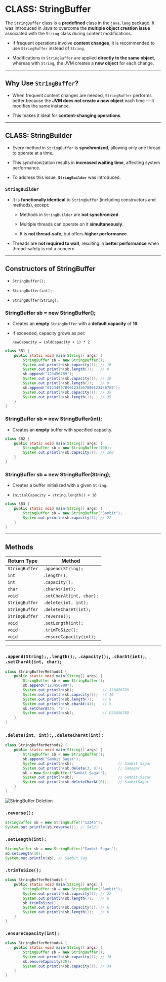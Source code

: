 # CLASS: StringBuffer

The `StringBuffer` class is a **predefined** class in the `java.lang` package. It was introduced in Java to overcome the **multiple object creation issue** associated with the `String` class during content modifications.

- If frequent operations involve **content changes**, it is recommended to use `StringBuffer` instead of `String`.

- Modifications in `StringBuffer` are applied **directly to the same object**, whereas with `String`, the JVM creates a **new object** for each change.

---

## Why Use `StringBuffer`?

- When frequent content changes are needed, `StringBuffer` performs better because the **JVM does not create a new object** each time — it modifies the same instance.

- This makes it ideal for **content-changing operations**.

---

## CLASS: StringBuilder

- Every method in `StringBuffer` is **synchronized**, allowing only one thread to operate at a time.

- This synchronization results in **increased waiting time**, affecting system performance.

- To address this issue, **`StringBuilder`** was introduced.

### `StringBuilder`

- It is **functionally identical** to `StringBuffer` (including constructors and methods), except:
  
  - Methods in `StringBuilder` are **not synchronized**.
  
  - Multiple threads can operate on it **simultaneously**.
  
  - It is **not thread-safe**, but offers **higher performance**.

- Threads are **not required to wait**, resulting in **better performance** when thread-safety is not a concern.

---

## Constructors of StringBuffer

- `StringBuffer();`

- `StringBuffer(int);`

- `StringBuffer(String);`

### StringBuffer sb = new StringBuffer();

- Creates an **empty** `StringBuffer` with a **default capacity** of **16**.

- If exceeded, capacity grows as per:
  
  ```
  newCapacity = (oldCapacity + 1) * 2
  ```

```java
class SB1 {
    public static void main(String[] args) {
        StringBuffer sb = new StringBuffer();
        System.out.println(sb.capacity()); // 16
        System.out.println(sb.length());   // 0
        sb.append("123456789");
        System.out.println(sb.capacity()); // 16
        System.out.println(sb.length());   // 9
        sb.append("012345678901234567890123456789");
        System.out.println(sb.capacity()); // 39
        System.out.println(sb.length());   // 39
    }
}
```

### StringBuffer sb = new StringBuffer(int);

- Creates an **empty** buffer with specified capacity.

```java
class SB2 {
    public static void main(String[] args) {
        StringBuffer sb = new StringBuffer(100);
        System.out.println(sb.capacity()); // 100
    }
}
```

### StringBuffer sb = new StringBuffer(String);

- Creates a buffer initialized with a given `String`.

- `initialCapacity = string.length() + 16`

```java
class SB3 {
    public static void main(String[] args) {
        StringBuffer sb = new StringBuffer("Sambit");
        System.out.println(sb.capacity()); // 22
    }
}
```

---

## Methods

| Return Type    | Method                   |
| -------------- | ------------------------ |
| `StringBuffer` | `.append(String);`       |
| `int`          | `.length();`             |
| `int`          | `.capacity();`           |
| `char`         | `.charAt(int);`          |
| `void`         | `.setCharAt(int, char);` |
| `StringBuffer` | `.delete(int, int);`     |
| `StringBuffer` | `.deleteCharAt(int);`    |
| `StringBuffer` | `.reverse();`            |
| `void`         | `.setLength(int);`       |
| `void`         | `.trimToSize();`         |
| `void`         | `.ensureCapacity(int);`  |

---

### `.append(String);`, `.length();`, `.capacity();`, `.charAt(int);`, `.setCharAt(int, char);`

```java
class StringBufferMethods1 {
    public static void main(String[] args) {
        StringBuffer sb = new StringBuffer();
        sb.append("123456789");
        System.out.println(sb);             // 123456789
        System.out.println(sb.capacity());  // 16
        System.out.println(sb.length());    // 9
        System.out.println(sb.charAt(4));   // 5
        sb.setCharAt(0, 'E');
        System.out.println(sb);             // E23456789
    }
}
```

### `.delete(int, int);`, `.deleteCharAt(int);`

```java
class StringBufferMethods2 {
    public static void main(String[] args) {
        StringBuffer sb = new StringBuffer();
        sb.append("Sambit Sagar");
        System.out.println(sb);                    // Sambit Sagar
        System.out.println(sb.delete(3, 8));       // Samagar
        sb = new StringBuffer("Sambit-Sagar");
        System.out.println(sb);                    // Sambit-Sagar
        System.out.println(sb.deleteCharAt(6));    // SambitSagar
    }
}
```

![StringBuffer Deletion](/home/darkop/Documents/JSpiders-Java-FullStack/Core%20Java/Notes/Images/StringBuffer%20deletion.png)

### `.reverse();`

```java
StringBuffer sb = new StringBuffer("12345");
System.out.println(sb.reverse()); // 54321
```

### `.setLength(int);`

```java
StringBuffer sb = new StringBuffer("Sambit Sagar");
sb.setLength(10);
System.out.println(sb); // Sambit Sag
```

### `.trimToSize();`

```java
class StringBufferMethods3 {
    public static void main(String[] args) {
        StringBuffer sb = new StringBuffer("Sambit");
        System.out.println(sb.capacity()); // 22
        System.out.println(sb.length());   // 6
        sb.trimToSize();
        System.out.println(sb.capacity()); // 6
        System.out.println(sb.length());   // 6
    }
}
```

### `.ensureCapacity(int);`

```java
class StringBufferMethods4 {
    public static void main(String[] args) {
        StringBuffer sb = new StringBuffer();
        System.out.println(sb.capacity()); // 16
        sb.ensureCapacity(20);
        System.out.println(sb.capacity()); // 34
    }
}
```
